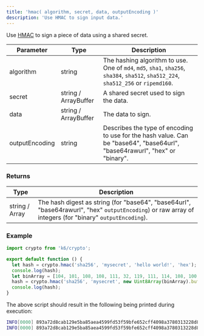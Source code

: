 ```yaml
---
title: 'hmac( algorithm, secret, data, outputEncoding )'
description: 'Use HMAC to sign input data.'
---
```


Use [HMAC](https://en.wikipedia.org/wiki/Hash-based_message_authentication_code) to sign a piece of data using a shared secret.

| Parameter      |  Type  | Description                                                                                                                         |
| -------------- | ------ | ----------------------------------------------------------------------------------------------------------------------------------- |
| algorithm      | string | The hashing algorithm to use. One of `md4`, `md5`, `sha1`, `sha256`, `sha384`, `sha512`, `sha512_224`, `sha512_256` or `ripemd160`. |
| secret         | string / ArrayBuffer | A shared secret used to sign the data.                                                                                              |
| data           | string / ArrayBuffer | The data to sign.                                                                                                                   |
| outputEncoding | string | Describes the type of encoding to use for the hash value. Can be "base64", "base64url", "base64rawurl", "hex" or "binary". |

### Returns

| Type           | Description                                    |
| -------------- | ------------------------------                 |
| string / Array | The hash digest as string (for "base64", "base64url", "base64rawurl", "hex" `outputEncoding`) or raw array of integers (for "binary" `outputEncoding`). |


### Example

<CodeGroup labels={[]}>

```javascript
import crypto from 'k6/crypto';

export default function () {
  let hash = crypto.hmac('sha256', 'mysecret', 'hello world!', 'hex');
  console.log(hash);
  let binArray = [104, 101, 108, 108, 111, 32, 119, 111, 114, 108, 100, 33];
  hash = crypto.hmac('sha256', 'mysecret', new Uint8Array(binArray).buffer, 'hex');
  console.log(hash);
}
```

</CodeGroup>

The above script should result in the following being printed during execution:

<CodeGroup labels={[]}>

```bash
INFO[0000] 893a72d8cab129e5ba85aea4599fd53f59bfe652cff4098a3780313228d8c20f
INFO[0000] 893a72d8cab129e5ba85aea4599fd53f59bfe652cff4098a3780313228d8c20f
```

</CodeGroup>
